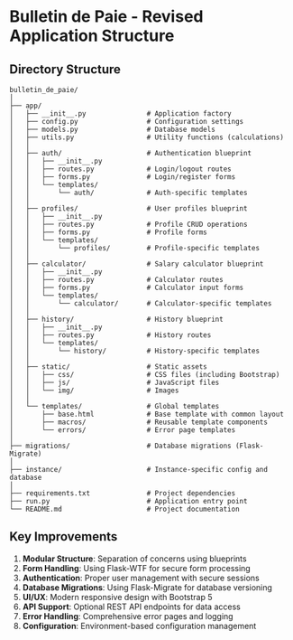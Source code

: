 # Bulletin de Paie - Revised Application Structure

## Directory Structure
```
bulletin_de_paie/
│
├── app/
│   ├── __init__.py               # Application factory
│   ├── config.py                 # Configuration settings
│   ├── models.py                 # Database models
│   ├── utils.py                  # Utility functions (calculations)
│   │
│   ├── auth/                     # Authentication blueprint
│   │   ├── __init__.py
│   │   ├── routes.py             # Login/logout routes
│   │   ├── forms.py              # Login/register forms
│   │   └── templates/
│   │       └── auth/             # Auth-specific templates
│   │
│   ├── profiles/                 # User profiles blueprint
│   │   ├── __init__.py
│   │   ├── routes.py             # Profile CRUD operations
│   │   ├── forms.py              # Profile forms
│   │   └── templates/
│   │       └── profiles/         # Profile-specific templates
│   │
│   ├── calculator/               # Salary calculator blueprint
│   │   ├── __init__.py
│   │   ├── routes.py             # Calculator routes
│   │   ├── forms.py              # Calculator input forms
│   │   └── templates/
│   │       └── calculator/       # Calculator-specific templates
│   │
│   ├── history/                  # History blueprint
│   │   ├── __init__.py
│   │   ├── routes.py             # History routes
│   │   └── templates/
│   │       └── history/          # History-specific templates
│   │
│   ├── static/                   # Static assets
│   │   ├── css/                  # CSS files (including Bootstrap)
│   │   ├── js/                   # JavaScript files
│   │   └── img/                  # Images
│   │
│   └── templates/                # Global templates
│       ├── base.html             # Base template with common layout
│       ├── macros/               # Reusable template components
│       └── errors/               # Error page templates
│
├── migrations/                   # Database migrations (Flask-Migrate)
│
├── instance/                     # Instance-specific config and database
│
├── requirements.txt              # Project dependencies
├── run.py                        # Application entry point
└── README.md                     # Project documentation
```

## Key Improvements

1. **Modular Structure**: Separation of concerns using blueprints
2. **Form Handling**: Using Flask-WTF for secure form processing
3. **Authentication**: Proper user management with secure sessions
4. **Database Migrations**: Using Flask-Migrate for database versioning
5. **UI/UX**: Modern responsive design with Bootstrap 5
6. **API Support**: Optional REST API endpoints for data access
7. **Error Handling**: Comprehensive error pages and logging
8. **Configuration**: Environment-based configuration management 